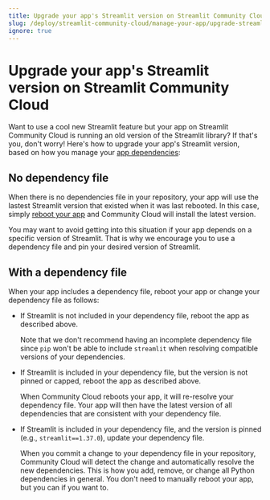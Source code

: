 ```yaml
---
title: Upgrade your app's Streamlit version on Streamlit Community Cloud
slug: /deploy/streamlit-community-cloud/manage-your-app/upgrade-streamlit
ignore: true
---
```


# Upgrade your app's Streamlit version on Streamlit Community Cloud

Want to use a cool new Streamlit feature but your app on Streamlit Community Cloud is running an old version of the Streamlit library? If that's you, don't worry! Here's how to upgrade your app's Streamlit version, based on how you manage your [app dependencies](/deploy/streamlit-community-cloud/deploy-your-app/app-dependencies):

## No dependency file

When there is no dependencies file in your repository, your app will use the lastest Streamlit version that existed when it was last rebooted. In this case, simply [reboot your app](/deploy/streamlit-community-cloud/manage-your-app/reboot-your-app) and Community Cloud will install the latest version.

You may want to avoid getting into this situation if your app depends on a specific version of Streamlit. That is why we encourage you to use a dependency file and pin your desired version of Streamlit.

## With a dependency file

When your app includes a dependency file, reboot your app or change your dependency file as follows:

- If Streamlit is not included in your dependency file, reboot the app as described above.

  Note that we don't recommend having an incomplete dependency file since `pip` won't be able to include `streamlit` when resolving compatible versions of your dependencies.

- If Streamlit is included in your dependency file, but the version is not pinned or capped, reboot the app as described above.

  When Community Cloud reboots your app, it will re-resolve your dependency file. Your app will then have the latest version of all dependencies that are consistent with your dependency file.

- If Streamlit is included in your dependency file, and the version is pinned (e.g., `streamlit==1.37.0`), update your dependency file.

  When you commit a change to your dependency file in your repository, Community Cloud will detect the change and automatically resolve the new dependencies. This is how you add, remove, or change all Python dependencies in general. You don't need to manually reboot your app, but you can if you want to.
